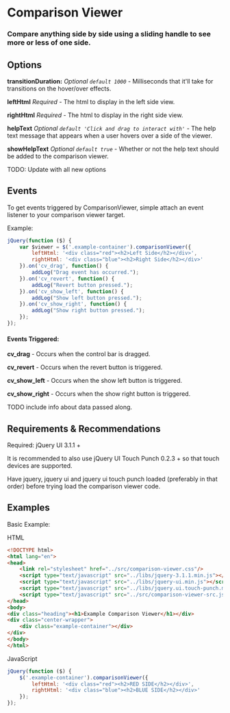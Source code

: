 # Comparison Viewer
### Compare anything side by side using a sliding handle to see more or less of one side.

## Options
**transitionDuration:** *Optional `default 1000`* - Milliseconds that it'll take for transitions on the hover/over effects.

**leftHtml** *Required* - The html to display in the left side view.

**rightHtml** *Required* - The html to display in the right side view.

**helpText** *Optional `default 'Click and drag to interact with'`* - The help text message that appears when a user hovers over a side of the viewer. 

**showHelpText** *Optional `default true`* - Whether or not the help text should be added to the comparison viewer.

TODO: Update with all new options

## Events
To get events triggered by ComparisonViewer, simple attach an event listener to your comparison viewer target.

Example:
```javascript
jQuery(function ($) {
	var $viewer = $('.example-container').comparisonViewer({
		leftHtml: '<div class="red"><h2>Left Side</h2></div>',
		rightHtml: '<div class="blue"><h2>Right Side</h2></div>'
	}).on('cv_drag', function() {
		addLog("Drag event has occurred.");
	}).on('cv_revert', function() {
		addLog("Revert button pressed.");
	}).on('cv_show_left', function() {
		addLog("Show left button pressed.");
	}).on('cv_show_right', function() {
		addLog("Show right button pressed.");
	});
});
```
#### Events Triggered:

**cv_drag** - Occurs when the control bar is dragged.

**cv_revert** - Occurs when the revert button is triggered.

**cv_show_left** - Occurs when the show left button is triggered.

**cv_show_right** - Occurs when the show right button is triggered.

TODO include info about data passed along.

## Requirements & Recommendations
Required: jQuery UI 3.1.1 +

It is recommended to also use jQuery UI Touch Punch 0.2.3 + so that touch devices are supported.

Have jquery, jquery ui and jquery ui touch punch loaded (preferably in that order) before trying load the comparison viewer code.

## Examples
Basic Example:

HTML
```html
<!DOCTYPE html>
<html lang="en">
<head>
	<link rel="stylesheet" href="../src/comparison-viewer.css"/>
	<script type="text/javascript" src="../libs/jquery-3.1.1.min.js"></script>
	<script type="text/javascript" src="../libs/jquery-ui.min.js"></script>
	<script type="text/javascript" src="../libs/jquery.ui.touch-punch.min.js"></script>
	<script type="text/javascript" src="../src/comparison-viewer-src.js"></script>
</head>
<body>
<div class="heading"><h1>Example Comparison Viewer</h1></div>
<div class="center-wrapper">
	<div class="example-container"></div>
</div>
</body>
</html>
```

JavaScript
```javascript
jQuery(function ($) {
   	$('.example-container').comparisonViewer({
   		leftHtml: '<div class="red"><h2>RED SIDE</h2></div>',
   		rightHtml: '<div class="blue"><h2>BLUE SIDE</h2></div>'
   	});
});
```